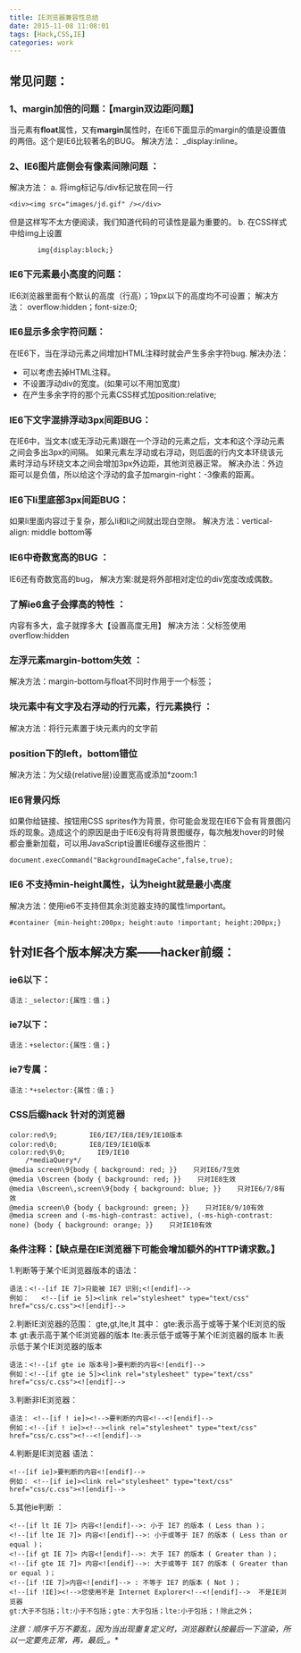 ```yaml
---
title: IE浏览器兼容性总结
date: 2015-11-08 11:08:01
tags: [Hack,CSS,IE]
categories: work
---
```


## 常见问题：
### 1、margin加倍的问题：【margin双边距问题】
当元素有**float**属性，又有**margin**属性时，在IE6下面显示的margin的值是设置值的两倍。这个是IE6比较著名的BUG。
解决方法： _display:inline。

<!-- more -->

### 2、IE6图片底侧会有像素间隙问题 ：
解决方法：
a. 将img标记与/div标记放在同一行
```
<div><img src="images/jd.gif" /></div>
```
但是这样写不太方便阅读，我们知道代码的可读性是最为重要的。
b. 在CSS样式中给img上设置
```
       img{display:block;}
```

### IE6下元素最小高度的问题：
IE6浏览器里面有个默认的高度（行高）；19px以下的高度均不可设置；
解决方法：
overflow:hidden；font-size:0;

### IE6显示多余字符问题：
在IE6下，当在浮动元素之间增加HTML注释时就会产生多余字符bug.
解决办法：
- 可以考虑去掉HTML注释。
- 不设置浮动div的宽度。(如果可以不用加宽度)
- 在产生多余字符的那个元素CSS样式加position:relative;

### IE6下文字混排浮动3px间距BUG：
在IE6中，当文本(或无浮动元素)跟在一个浮动的元素之后，文本和这个浮动元素之间会多出3px的间隔。
如果元素左浮动或右浮动，则后面的行内文本环绕该元素时浮动与环绕文本之间会增加3px外边距，其他浏览器正常。
解决办法：外边距可以是负值，所以给这个浮动的盒子加margin-right：-3像素的距离。

### IE6下li里底部3px间距BUG：
如果li里面内容过于复杂，那么li和li之间就出现白空隙。
解决方法：vertical-align: middle  bottom等

### IE6中**奇数**宽高的BUG ：
IE6还有奇数宽高的bug，
解决方案:就是将外部相对定位的div宽度改成偶数。

### 了解ie6盒子会撑高的特性 ：
内容有多大，盒子就撑多大【设置高度无用】
解决方法：父标签使用overflow:hidden

### 左浮元素margin-bottom失效 ：
解决方法：margin-bottom与float不同时作用于一个标签；

### 块元素中有文字及右浮动的行元素，行元素换行 ：
解决方法：将行元素置于块元素内的文字前

### position下的left，bottom错位
解决方法：为父级(relative层)设置宽高或添加*zoom:1

### IE6背景闪烁
如果你给链接、按钮用CSS sprites作为背景，你可能会发现在IE6下会有背景图闪烁的现象。造成这个的原因是由于IE6没有将背景图缓存，每次触发hover的时候都会重新加载，可以用JavaScript设置IE6缓存这些图片：
```
document.execCommand("BackgroundImageCache",false,true);
```
### IE6 不支持min-height属性，认为height就是最小高度
解决方法：使用ie6不支持但其余浏览器支持的属性!important。
```
#container {min-height:200px; height:auto !important; height:200px;}
```

## 针对IE各个版本解决方案——hacker前缀：
### ie6以下：
    语法：_selector:{属性：值；}
### ie7以下：
    语法：+selector:{属性：值；}
### ie7专属：
    语法：*+selector:{属性：值；}
### CSS后缀hack        针对的浏览器
```
color:red\9;        IE6/IE7/IE8/IE9/IE10版本
color:red\0;        IE8/IE9/IE10版本
color:red\9\0;        IE9/IE10
    /*mediaQuery*/
@media screen\9{body { background: red; }}    只对IE6/7生效
@media \0screen {body { background: red; }}    只对IE8生效
@media \0screen\,screen\9{body { background: blue; }}    只对IE6/7/8有效
@media screen\0 {body { background: green; }}    只对IE8/9/10有效
@media screen and (-ms-high-contrast: active), (-ms-high-contrast: none) {body { background: orange; }}    只对IE10有效
```
### 条件注释：【缺点是在IE浏览器下可能会增加额外的HTTP请求数。】
1.判断等于某个IE浏览器版本的语法：
```
语法：<!--[if IE 7]>只能被 IE7 识别;<![endif]-->
例如：   <!--[if ie 5]><link rel="stylesheet" type="text/css" href="css/c.css"><![endif]-->
```
2.判断IE浏览器的范围：
gte,gt,lte,lt
其中： gte:表示高于或等于某个IE浏览的版本 gt:表示高于某个IE浏览器的版本
                    lte:表示低于或等于某个IE浏览器的版本 lt:表示低于某个IE浏览器的版本
```
语法：<!--[if gte ie 版本号]>要判断的内容<![endif]-->
例如：<!--[if gte ie 5]><link rel="stylesheet" type="text/css" href="css/c.css"><![endif]-->
```
3.判断非IE浏览器：
```
语法： <!--[if ! ie]><!-->要判断的内容<!--<![endif]-->
例如：<!--[if ! ie]><!--><link rel="stylesheet" type="text/css" href="css/c.css"><!--<![endif]-->
```
4.判断是IE浏览器 语法：
```
<!--[if ie]>要判断的内容<![endif]-->
例如： <!--[if ie]><link rel="stylesheet" type="text/css" href="css/c.css"><![endif]-->
```
5.其他ie判断 ：
```
<!--[if lt IE 7]> 内容<![endif]-->: 小于 IE7 的版本 ( Less than )；
<!--[if lte IE 7]> 内容<![endif]-->: 小于或等于 IE7 的版本 ( Less than or equal )；
<!--[if gt IE 7]> 内容<![endif]-->: 大于 IE7 的版本 ( Greater than )；
<!--[if gte IE 7]> 内容<![endif]-->: 大于或等于 IE7 的版本 ( Greater than or equal )；
<!--[if !IE 7]>内容<![endif]--> : 不等于 IE7 的版本 ( Not )；
<!--[if !IE]><!-->您使用不是 Internet Explorer<!--<![endif]-->  不是IE浏览器
gt:大于不包括；lt:小于不包括；gte：大于包括；lte:小于包括；！除此之外；
```

**注意：顺序千万不要乱，因为当出现重复定义时，浏览器默认按最后一下渲染，所以一定要先正常，再*，最后_。**
